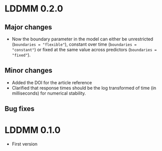 

# LDDMM 0.2.0

## Major changes

* Now the boundary parameter in the model can either be unrestricted (`boundaries = "flexible"`), constant over time (`boundaries = "constant"`) or fixed at the same value across predictors (`boundaries = "fixed"`).

## Minor changes

* Added the DOI for the article reference
* Clarified that response times should be the log transformed of time (in milliseconds) for numerical stability. 

## Bug fixes


# LDDMM 0.1.0

* First version
